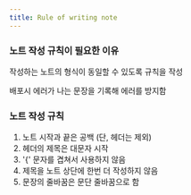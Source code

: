 ```yaml
---
title: Rule of writing note
---
```


### 노트 작성 규칙이 필요한 이유

작성하는 노트의 형식이 동일할 수 있도록 규칙을 작성

배포시 에러가 나는 문장을 기록해 에러를 방지함

### 노트 작성 규칙

1. 노트 시작과 끝은 공백 (단, 헤더는 제외)
2. 헤더의 제목은 대문자 시작
3. '{' 문자를 겹쳐서 사용하지 않음
4. 제목을 노트 상단에 한번 더 작성하지 않음
5. 문장의 줄바꿈은 문단 줄바꿈으로 함
